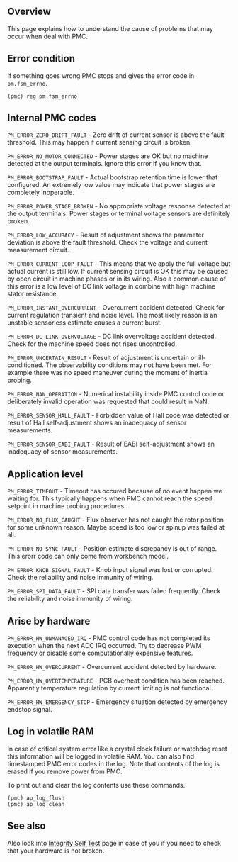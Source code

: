 ## Overview

This page explains how to understand the cause of problems that may occur when
deal with PMC.

## Error condition

If something goes wrong PMC stops and gives the error code in `pm.fsm_errno`.

	(pmc) reg pm.fsm_errno

## Internal PMC codes

`PM_ERROR_ZERO_DRIFT_FAULT` - Zero drift of current sensor is above the fault
threshold. This may happen if current sensing circuit is broken.

`PM_ERROR_NO_MOTOR_CONNECTED` - Power stages are OK but no machine detected at
the output terminals. Ignore this error if you know that.

`PM_ERROR_BOOTSTRAP_FAULT` - Actual bootstrap retention time is lower that
configured. An extremely low value may indicate that power stages are
completely inoperable.

`PM_ERROR_POWER_STAGE_BROKEN` - No appropriate voltage response detected at
the output terminals. Power stages or terminal voltage sensors are definitely
broken.

`PM_ERROR_LOW_ACCURACY` - Result of adjustment shows the parameter deviation is
above the fault threshold. Check the voltage and current measurement circuit.

`PM_ERROR_CURRENT_LOOP_FAULT` - This means that we apply the full voltage but
actual current is still low. If current sensing circuit is OK this may be
caused by open circuit in machine phases or in its wiring. Also a common cause
of this error is a low level of DC link voltage in combine with high machine
stator resistance.

`PM_ERROR_INSTANT_OVERCURRENT` - Overcurrent accident detected. Check for
current regulation transient and noise level. The most likely reason is an
unstable sensorless estimate causes a current burst.

`PM_ERROR_DC_LINK_OVERVOLTAGE` - DC link overvoltage accident detected. Check
for the machine speed does not rises uncontrolled.

`PM_ERROR_UNCERTAIN_RESULT` - Result of adjustment is uncertain or
ill-conditioned. The observability conditions may not have been met. For
example there was no speed maneuver during the moment of inertia probing.

`PM_ERROR_NAN_OPERATION` - Numerical instability inside PMC control code or
deliberately invalid operation was requested that could result in NaN.

`PM_ERROR_SENSOR_HALL_FAULT` - Forbidden value of Hall code was detected or
result of Hall self-adjustment shows an inadequacy of sensor measurements.

`PM_ERROR_SENSOR_EABI_FAULT` - Result of EABI self-adjustment shows an
inadequacy of sensor measurements.

## Application level

`PM_ERROR_TIMEOUT` - Timeout has occured because of no event happen we waiting
for. This typically happens when PMC cannot reach the speed setpoint in machine
probing procedures.

`PM_ERROR_NO_FLUX_CAUGHT` - Flux observer has not caught the rotor position for
some unknown reason. Maybe speed is too low or spinup was failed at all.

`PM_ERROR_NO_SYNC_FAULT` - Position estimate discrepancy is out of range. This
erorr code can only come from workbench model.

`PM_ERROR_KNOB_SIGNAL_FAULT` - Knob input signal was lost or corrupted. Check
the reliability and noise immunity of wiring.

`PM_ERROR_SPI_DATA_FAULT` - SPI data transfer was failed frequently. Check the
reliability and noise immunity of wiring.

## Arise by hardware

`PM_ERROR_HW_UNMANAGED_IRQ` - PMC control code has not completed its execution
when the next ADC IRQ occurred. Try to decrease PWM frequency or disable some
computationally expensive features.

`PM_ERROR_HW_OVERCURRENT` - Overcurrent accident detected by hardware.

`PM_ERROR_HW_OVERTEMPERATURE` - PCB overheat condition has been reached.
Apparently temperature regulation by current limiting is not functional.

`PM_ERROR_HW_EMERGENCY_STOP` - Emergency situation detected by emergency
endstop signal.

## Log in volatile RAM

In case of critical system error like a crystal clock failure or watchdog reset
this information will be logged in volatile RAM. You can also find timestamped
PMC error codes in the log. Note that contents of the log is erased if you
remove power from PMC.

To print out and clear the log contents use these commands.

	(pmc) ap_log_flush
	(pmc) ap_log_clean

## See also

Also look into [Integrity Self Test](IntegritySelfTest.md) page in case of you
if you need to check that your hardware is not broken.

